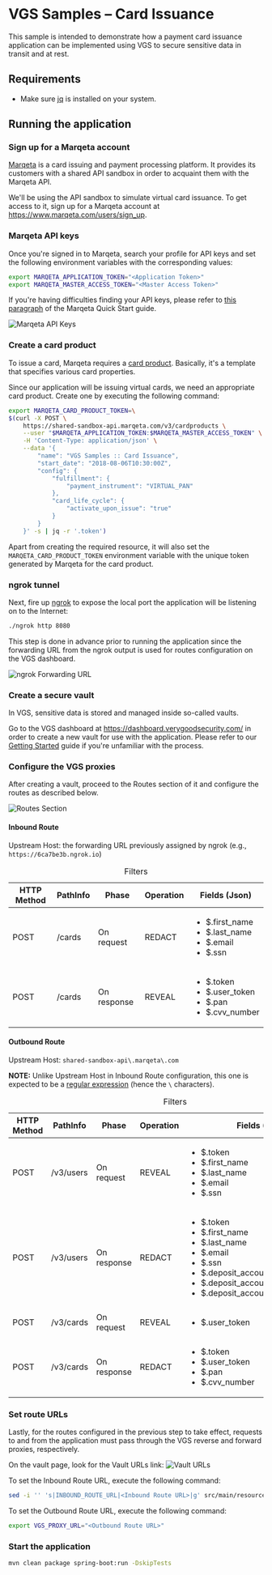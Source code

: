 # VGS Samples – Card Issuance

This sample is intended to demonstrate how a payment card issuance application
can be implemented using VGS to secure sensitive data in transit and at rest.

## Requirements

- Make sure [jq](https://stedolan.github.io/jq/) is installed on your system.

## Running the application

### Sign up for a Marqeta account

[Marqeta](https://www.marqeta.com/platform) is a card issuing and payment
processing platform. It provides its customers with a shared API sandbox in
order to acquaint them with the Marqeta API.

We'll be using the API sandbox to simulate virtual card issuance. To get access
to it, sign up for a Marqeta account at https://www.marqeta.com/users/sign_up.

### Marqeta API keys

Once you're signed in to Marqeta, search your profile for API keys and set the
following environment variables with the corresponding values:

```bash
export MARQETA_APPLICATION_TOKEN="<Application Token>"
export MARQETA_MASTER_ACCESS_TOKEN="<Master Access Token>"
```

If you're having difficulties finding your API keys, please refer to
[this paragraph](https://www.marqeta.com/api/guides/WIlA2isAAMkAsk6F/quick-start---marqeta-api#step_____get_access)
of the Marqeta Quick Start guide.

![Marqeta API Keys](img/marqeta_api_keys.png)

### Create a card product

To issue a card, Marqeta requires a [card product](https://www.marqeta.com/api/docs/VhyptRwAAB8A_VeO/card-products).
Basically, it's a template that specifies various card properties.

Since our application will be issuing virtual cards, we need an appropriate card
product. Create one by executing the following command:

```bash
export MARQETA_CARD_PRODUCT_TOKEN=\
$(curl -X POST \
    https://shared-sandbox-api.marqeta.com/v3/cardproducts \
    --user "$MARQETA_APPLICATION_TOKEN:$MARQETA_MASTER_ACCESS_TOKEN" \
    -H 'Content-Type: application/json' \
    --data '{
        "name": "VGS Samples :: Card Issuance",
        "start_date": "2018-08-06T10:30:00Z",
        "config": {
            "fulfillment": {
                "payment_instrument": "VIRTUAL_PAN"
            },
            "card_life_cycle": {
                "activate_upon_issue": "true"
            }
        }
    }' -s | jq -r '.token')
```

Apart from creating the required resource, it will also set the
`MARQETA_CARD_PRODUCT_TOKEN` environment variable with the unique token
generated by Marqeta for the card product.

### ngrok tunnel

Next, fire up [ngrok](https://ngrok.com/) to expose the local port the
application will be listening on to the Internet:

```bash
./ngrok http 8080
```

This step is done in advance prior to running the application since the
forwarding URL from the ngrok output is used for routes configuration on the VGS
dashboard.

![ngrok Forwarding URL](img/ngrok_forwarding_url.png)

### Create a secure vault

In VGS, sensitive data is stored and managed inside so-called vaults.

Go to the VGS dashboard at https://dashboard.verygoodsecurity.com/ in order to
create a new vault for use with the application. Please refer to our
[Getting Started](https://www.verygoodsecurity.com/docs/getting-started) guide
if you're unfamiliar with the process.

### Configure the VGS proxies

After creating a vault, proceed to the Routes section of it and configure the
routes as described below.

![Routes Section](img/routes_section.png)

#### Inbound Route

Upstream Host: the forwarding URL previously assigned by ngrok (e.g.,
`https://6ca7be3b.ngrok.io`)

<table>
    <caption>Filters</caption>
    <thead>
        <th>HTTP Method</th>
        <th>PathInfo</th>
        <th>Phase</th>
        <th>Operation</th>
        <th>Fields (Json)</th>
    </thead>
    <tbody>
        <tr>
            <td>POST</td>
            <td>/cards</td>
            <td>On request</td>
            <td>REDACT</td>
            <td>
                <ul>
                    <li>$.first_name</li>
                    <li>$.last_name</li>
                    <li>$.email</li>
                    <li>$.ssn</li>
                </ul>
            </td>
        </tr>
        <tr>
            <td>POST</td>
            <td>/cards</td>
            <td>On response</td>
            <td>REVEAL</td>
            <td>
                <ul>
                    <li>$.token</li>
                    <li>$.user_token</li>
                    <li>$.pan</li>
                    <li>$.cvv_number</li>
                </ul>
            </td>
        </tr>
    </tbody>
</table>

#### Outbound Route

Upstream Host: `shared-sandbox-api\.marqeta\.com`

**NOTE:** Unlike Upstream Host in Inbound Route configuration, this one is
expected to be a [regular expression](https://docs.oracle.com/javase/8/docs/api/java/util/regex/Pattern.html)
(hence the `\` characters).

<table>
    <caption>Filters</caption>
    <thead>
        <th>HTTP Method</th>
        <th>PathInfo</th>
        <th>Phase</th>
        <th>Operation</th>
        <th>Fields (Json)</th>
    </thead>
    <tbody>
        <tr>
            <td>POST</td>
            <td>/v3/users</td>
            <td>On request</td>
            <td>REVEAL</td>
            <td>
                <ul>
                    <li>$.token</li>
                    <li>$.first_name</li>
                    <li>$.last_name</li>
                    <li>$.email</li>
                    <li>$.ssn</li>
                </ul>
            </td>
        </tr>
        <tr>
            <td>POST</td>
            <td>/v3/users</td>
            <td>On response</td>
            <td>REDACT</td>
            <td>
                <ul>
                    <li>$.token</li>
                    <li>$.first_name</li>
                    <li>$.last_name</li>
                    <li>$.email</li>
                    <li>$.ssn</li>
                    <li>$.deposit_account.token</li>
                    <li>$.deposit_account.account_number</li>
                    <li>$.deposit_account.routing_number</li>
                </ul>
            </td>
        </tr>
        <tr>
            <td>POST</td>
            <td>/v3/cards</td>
            <td>On request</td>
            <td>REVEAL</td>
            <td>
                <ul>
                    <li>$.user_token</li>
                </ul>
            </td>
        </tr>
        <tr>
            <td>POST</td>
            <td>/v3/cards</td>
            <td>On response</td>
            <td>REDACT</td>
            <td>
                <ul>
                    <li>$.token</li>
                    <li>$.user_token</li>
                    <li>$.pan</li>
                    <li>$.cvv_number</li>
                </ul>
            </td>
        </tr>
    </tbody>
</table>

### Set route URLs

Lastly, for the routes configured in the previous step to take effect, requests
to and from the application must pass through the VGS reverse and forward
proxies, respectively.

On the vault page, look for the Vault URLs link: ![Vault URLs](img/vault_urls.png)

To set the Inbound Route URL, execute the following command:

```bash
sed -i '' 's|INBOUND_ROUTE_URL|<Inbound Route URL>|g' src/main/resources/static/scripts/index.js
```

To set the Outbound Route URL, execute the following command:

```bash
export VGS_PROXY_URL="<Outbound Route URL>"
```

### Start the application

```bash
mvn clean package spring-boot:run -DskipTests
```
